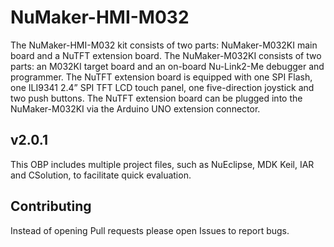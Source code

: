 # NuMaker-HMI-M032

 The NuMaker-HMI-M032 kit consists of two parts: NuMaker-M032KI main board and a NuTFT extension board. 
 The NuMaker-M032KI consists of two parts: an M032KI target board and an on-board Nu-Link2-Me debugger and programmer. 
 The NuTFT extension board is equipped with one SPI Flash, one ILI9341 2.4” SPI TFT LCD touch panel, one five-direction 
 joystick and two push buttons. The NuTFT extension board can be plugged into the NuMaker-M032KI via the Arduino UNO extension connector.
 
## v2.0.1

This OBP includes multiple project files, such as NuEclipse, MDK Keil, IAR and CSolution, to facilitate quick evaluation.

## Contributing

Instead of opening Pull requests please open Issues to report bugs.
